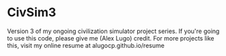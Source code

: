 # CivSim3
Version 3 of my ongoing civilization simulator project series. 
If you're going to use this code, please give me (Alex Lugo) credit. 
For more projects like this, visit my online resume at alugocp.github.io/resume
